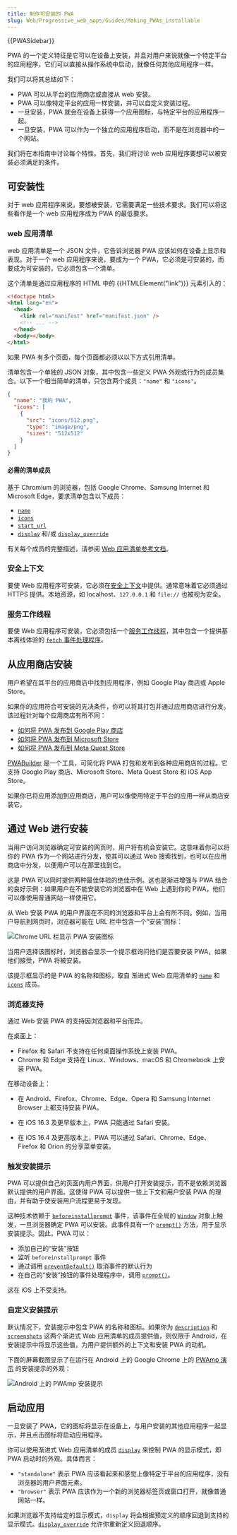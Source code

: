 ```yaml
---
title: 制作可安装的 PWA
slug: Web/Progressive_web_apps/Guides/Making_PWAs_installable
---
```


{{PWASidebar}}

PWA 的一个定义特征是它可以在设备上安装，并且对用户来说就像一个特定平台的应用程序，它们可以直接从操作系统中启动，就像任何其他应用程序一样。

我们可以将其总结如下：

- PWA 可以从平台的应用商店或直接从 web 安装。
- PWA 可以像特定平台的应用一样安装，并可以自定义安装过程。
- 一旦安装，PWA 就会在设备上获得一个应用图标，与特定平台的应用程序一起。
- 一旦安装，PWA 可以作为一个独立的应用程序启动，而不是在浏览器中的一个网站。

我们将在本指南中讨论每个特性。首先，我们将讨论 web 应用程序要想可以被安装必须满足的条件。

## 可安装性

对于 web 应用程序来说，要想被安装，它需要满足一些技术要求。我们可以将这些看作是一个 web 应用程序成为 PWA 的最低要求。

### web 应用清单

web 应用清单是一个 JSON 文件，它告诉浏览器 PWA 应该如何在设备上显示和表现。对于一个 web 应用程序来说，要成为一个 PWA，它必须是可安装的，而要成为可安装的，它必须包含一个清单。

这个清单是通过应用程序的 HTML 中的 {{HTMLElement("link")}} 元素引入的：

```html
<!doctype html>
<html lang="en">
  <head>
    <link rel="manifest" href="manifest.json" />
    <!-- ... -->
  </head>
  <body></body>
</html>
```

如果 PWA 有多个页面，每个页面都必须以以下方式引用清单。

清单包含一个单独的 JSON 对象，其中包含一些定义 PWA 外观或行为的成员集合。以下一个相当简单的清单，只包含两个成员：`"name"` 和 `"icons"`。

```json
{
  "name": "我的 PWA",
  "icons": [
    {
      "src": "icons/512.png",
      "type": "image/png",
      "sizes": "512x512"
    }
  ]
}
```

#### 必需的清单成员

基于 Chromium 的浏览器，包括 Google Chrome、Samsung Internet 和 Microsoft Edge，要求清单包含以下成员：

- [`name`](/zh_CN/docs/Web/Manifest/name)
- [`icons`](/zh_CN/docs/Web/Manifest/icons)
- [`start_url`](/zh_CN/docs/Web/Manifest/start_url)
- [`display`](/zh_CN/docs/Web/Manifest/display) 和/或 [`display_override`](/zh_CN/docs/Web/Manifest/display_override)

有关每个成员的完整描述，请参阅 [Web 应用清单参考文档](/zh_CN/docs/Web/Manifest)。

### 安全上下文

要使 Web 应用程序可安装，它必须在[安全上下文](/zh_CN/docs/Web/Progressive_web_apps)中提供。通常意味着它必须通过 HTTPS 提供。本地资源，如 localhost、`127.0.0.1` 和 `file://` 也被视为安全。

### 服务工作线程

要使 Web 应用程序可安装，它必须包括一个[服务工作线程](/zh_CN/docs/Web/API/Service_Worker_API)，其中包含一个提供基本离线体验的 [`fetch` 事件处理程序](/zh_CN/docs/Web/API/ServiceWorkerGlobalScope/fetch_event)。

## 从应用商店安装

用户希望在其平台的应用商店中找到应用程序，例如 Google Play 商店或 Apple Store。

如果你的应用符合可安装的先决条件，你可以将其打包并通过应用商店进行分发。该过程针对每个应用商店有所不同：

- [如何将 PWA 发布到 Google Play 商店](https://chromeos.dev/en/publish/pwa-in-play)
- [如何将 PWA 发布到 Microsoft Store](https://learn.microsoft.com/en-us/microsoft-edge/progressive-web-apps-chromium/how-to/microsoft-store)
- [如何将 PWA 发布到 Meta Quest Store](https://developer.oculus.com/documentation/web/pwa-submit-app/)

[PWABuilder](https://docs.pwabuilder.com/#/builder/quick-start) 是一个工具，可简化将 PWA 打包和发布到各种应用商店的过程。它支持 Google Play 商店、Microsoft Store、Meta Quest Store 和 iOS App Store。

如果你已将应用添加到应用商店，用户可以像使用特定于平台的应用一样从商店安装它。

## 通过 Web 进行安装

当用户访问浏览器确定可安装的网页时，用户将有机会安装它。这意味着你可以将你的 PWA 作为一个网站进行分发，使其可以通过 Web 搜索找到，也可以在应用商店中分发，以便用户可以在那里找到它。

这是 PWA 可以同时提供两种最佳体验的绝佳示例。这也是渐进增强与 PWA 结合的良好示例：如果用户在不能安装它的浏览器中在 Web 上遇到你的 PWA，他们可以像使用普通网站一样使用它。

从 Web 安装 PWA 的用户界面在不同的浏览器和平台上会有所不同。例如，当用户导航到网页时，浏览器可能在 URL 栏中包含一个“安装”图标：

![Chrome URL 栏显示 PWA 安装图标](pwa-install.png)

当用户选择该图标时，浏览器会显示一个提示框询问他们是否要安装 PWA，如果他们接受，PWA 将被安装。

该提示框显示的是 PWA 的名称和图标，取自 渐进式 Web 应用清单的 [`name`](/zh_CN/docs/Web/Manifest/name) 和 [`icons`](/zh_CN/docs/Web/Manifest/icons) 成员。

### 浏览器支持

通过 Web 安装 PWA 的支持因浏览器和平台而异。

在桌面上：

- Firefox 和 Safari 不支持在任何桌面操作系统上安装 PWA。
- Chrome 和 Edge 支持在 Linux、Windows、macOS 和 Chromebook 上安装 PWA。

在移动设备上：

- 在 Android、Firefox、Chrome、Edge、Opera 和 Samsung Internet Browser 上都支持安装 PWA。

- 在 iOS 16.3 及更早版本上，PWA 只能通过 Safari 安装。

- 在 iOS 16.4 及更高版本上，PWA 可以通过 Safari、Chrome、Edge、Firefox 和 Orion 的分享菜单安装。

### 触发安装提示

PWA 可以提供自己的页面内用户界面，供用户打开安装提示，而不是依赖浏览器默认提供的用户界面。这使得 PWA 可以提供一些上下文和用户安装 PWA 的理由，并有助于使安装用户流程更易于发现。

这种技术依赖于 [`beforeinstallprompt`](/zh_CN/docs/Web/API/Window/beforeinstallprompt_event) 事件，该事件在全局的 [`Window`](/zh_CN/docs/Web/API/Window) 对象上触发，一旦浏览器确定 PWA 可以安装。此事件具有一个 [`prompt()`](/zh_CN/docs/Web/API/BeforeInstallPromptEvent/prompt) 方法，用于显示安装提示。因此，PWA 可以：

- 添加自己的“安装”按钮
- 监听 `beforeinstallprompt` 事件
- 通过调用 [`preventDefault()`](/zh_CN/docs/Web/API/Event/preventDefault) 取消事件的默认行为
- 在自己的“安装”按钮的事件处理程序中，调用 [`prompt()`](/zh_CN/docs/Web/API/BeforeInstallPromptEvent/prompt)。

这在 iOS 上不受支持。

### 自定义安装提示

默认情况下，安装提示中包含 PWA 的名称和图标。如果你为 [`description`](/zh_CN/docs/Web/Manifest/description) 和 [`screenshots`](/zh_CN/docs/Web/Manifest/screenshots) 这两个渐进式 Web 应用清单的成员提供值，则仅限于 Android，在安装提示中将显示这些值，为用户提供额外的上下文和安装 PWA 的动机。

下面的屏幕截图显示了在运行在 Android 上的 Google Chrome 上的 [PWAmp 演示](https://github.com/MicrosoftEdge/Demos/tree/main/pwamp) 的安装提示的外观：

![Android 上的 PWAmp 安装提示](pwamp-install-prompt-android.png)

## 启动应用

一旦安装了 PWA，它的图标将显示在设备上，与用户安装的其他应用程序一起显示，并且点击图标将启动应用程序。

你可以使用渐进式 Web 应用清单的成员 [`display`](/zh_CN/docs/Web/Manifest/display) 来控制 PWA 的显示模式，即 PWA 启动时的外观。具体而言：

- `"standalone"` 表示 PWA 应该看起来和感觉上像特定于平台的应用程序，没有浏览器的用户界面元素。
- `"browser"` 表示 PWA 应该作为一个新的浏览器标签页或窗口打开，就像普通网站一样。

如果浏览器不支持给定的显示模式，`display` 将会根据预定义的顺序回退到支持的显示模式。[`display_override`](/zh_CN/docs/Web/Manifest/display_override) 允许你重新定义回退顺序。
